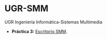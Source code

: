 # UGR-SMM
UGR Ingeniería Informática-Sistemas Multimedia

+ **Práctica 3:** [Escritorio SMM](https://github.com/SrRosales/UGR-SMM/tree/main/P3_EscritorioSMM).
